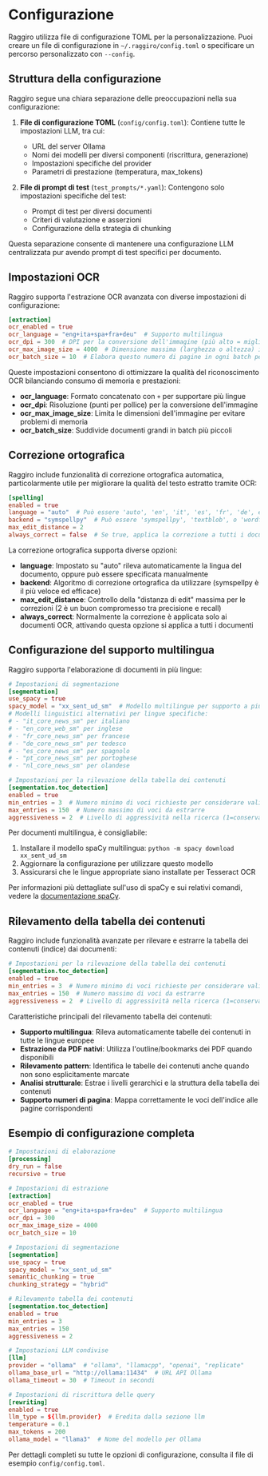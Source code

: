 # Configurazione

Raggiro utilizza file di configurazione TOML per la personalizzazione. Puoi creare un file di configurazione in `~/.raggiro/config.toml` o specificare un percorso personalizzato con `--config`.

## Struttura della configurazione

Raggiro segue una chiara separazione delle preoccupazioni nella sua configurazione:

1. **File di configurazione TOML** (`config/config.toml`): Contiene tutte le impostazioni LLM, tra cui:
   - URL del server Ollama
   - Nomi dei modelli per diversi componenti (riscrittura, generazione)
   - Impostazioni specifiche del provider
   - Parametri di prestazione (temperatura, max_tokens)
   
2. **File di prompt di test** (`test_prompts/*.yaml`): Contengono solo impostazioni specifiche del test:
   - Prompt di test per diversi documenti
   - Criteri di valutazione e asserzioni
   - Configurazione della strategia di chunking

Questa separazione consente di mantenere una configurazione LLM centralizzata pur avendo prompt di test specifici per documento.

## Impostazioni OCR

Raggiro supporta l'estrazione OCR avanzata con diverse impostazioni di configurazione:

```toml
[extraction]
ocr_enabled = true
ocr_language = "eng+ita+spa+fra+deu"  # Supporto multilingua
ocr_dpi = 300  # DPI per la conversione dell'immagine (più alto = migliore qualità ma più memoria)
ocr_max_image_size = 4000  # Dimensione massima (larghezza o altezza) in pixel per l'elaborazione OCR
ocr_batch_size = 10  # Elabora questo numero di pagine in ogni batch per evitare problemi di memoria
```

Queste impostazioni consentono di ottimizzare la qualità del riconoscimento OCR bilanciando consumo di memoria e prestazioni:

- **ocr_language**: Formato concatenato con `+` per supportare più lingue
- **ocr_dpi**: Risoluzione (punti per pollice) per la conversione dell'immagine
- **ocr_max_image_size**: Limita le dimensioni dell'immagine per evitare problemi di memoria
- **ocr_batch_size**: Suddivide documenti grandi in batch più piccoli

## Correzione ortografica

Raggiro include funzionalità di correzione ortografica automatica, particolarmente utile per migliorare la qualità del testo estratto tramite OCR:

```toml
[spelling]
enabled = true
language = "auto"  # Può essere 'auto', 'en', 'it', 'es', 'fr', 'de', ecc.
backend = "symspellpy"  # Può essere 'symspellpy', 'textblob', o 'wordfreq'
max_edit_distance = 2
always_correct = false  # Se true, applica la correzione a tutti i documenti, non solo OCR
```

La correzione ortografica supporta diverse opzioni:

- **language**: Impostato su "auto" rileva automaticamente la lingua del documento, oppure può essere specificata manualmente
- **backend**: Algoritmo di correzione ortografica da utilizzare (symspellpy è il più veloce ed efficace)
- **max_edit_distance**: Controllo della "distanza di edit" massima per le correzioni (2 è un buon compromesso tra precisione e recall)
- **always_correct**: Normalmente la correzione è applicata solo ai documenti OCR, attivando questa opzione si applica a tutti i documenti

## Configurazione del supporto multilingua

Raggiro supporta l'elaborazione di documenti in più lingue:

```toml
# Impostazioni di segmentazione
[segmentation]
use_spacy = true
spacy_model = "xx_sent_ud_sm"  # Modello multilingue per supporto a più lingue
# Modelli linguistici alternativi per lingue specifiche:
# - "it_core_news_sm" per italiano
# - "en_core_web_sm" per inglese
# - "fr_core_news_sm" per francese
# - "de_core_news_sm" per tedesco
# - "es_core_news_sm" per spagnolo
# - "pt_core_news_sm" per portoghese
# - "nl_core_news_sm" per olandese

# Impostazioni per la rilevazione della tabella dei contenuti
[segmentation.toc_detection]
enabled = true
min_entries = 3  # Numero minimo di voci richieste per considerare valida una TOC
max_entries = 150  # Numero massimo di voci da estrarre
aggressiveness = 2  # Livello di aggressività nella ricerca (1=conservativo, 2=normale, 3=aggressivo)
```

Per documenti multilingua, è consigliabile:
1. Installare il modello spaCy multilingua: `python -m spacy download xx_sent_ud_sm`
2. Aggiornare la configurazione per utilizzare questo modello
3. Assicurarsi che le lingue appropriate siano installate per Tesseract OCR

Per informazioni più dettagliate sull'uso di spaCy e sui relativi comandi, vedere la [documentazione spaCy](spacy.md).

## Rilevamento della tabella dei contenuti

Raggiro include funzionalità avanzate per rilevare e estrarre la tabella dei contenuti (indice) dai documenti:

```toml
# Impostazioni per la rilevazione della tabella dei contenuti
[segmentation.toc_detection]
enabled = true
min_entries = 3  # Numero minimo di voci richieste per considerare valida una TOC
max_entries = 150  # Numero massimo di voci da estrarre
aggressiveness = 2  # Livello di aggressività nella ricerca (1=conservativo, 2=normale, 3=aggressivo)
```

Caratteristiche principali del rilevamento tabella dei contenuti:

- **Supporto multilingua**: Rileva automaticamente tabelle dei contenuti in tutte le lingue europee
- **Estrazione da PDF nativi**: Utilizza l'outline/bookmarks dei PDF quando disponibili
- **Rilevamento pattern**: Identifica le tabelle dei contenuti anche quando non sono esplicitamente marcate
- **Analisi strutturale**: Estrae i livelli gerarchici e la struttura della tabella dei contenuti
- **Supporto numeri di pagina**: Mappa correttamente le voci dell'indice alle pagine corrispondenti

## Esempio di configurazione completa

```toml
# Impostazioni di elaborazione
[processing]
dry_run = false
recursive = true

# Impostazioni di estrazione
[extraction]
ocr_enabled = true
ocr_language = "eng+ita+spa+fra+deu"  # Supporto multilingua
ocr_dpi = 300
ocr_max_image_size = 4000
ocr_batch_size = 10

# Impostazioni di segmentazione
[segmentation]
use_spacy = true
spacy_model = "xx_sent_ud_sm"
semantic_chunking = true
chunking_strategy = "hybrid"

# Rilevamento tabella dei contenuti
[segmentation.toc_detection]
enabled = true
min_entries = 3
max_entries = 150
aggressiveness = 2

# Impostazioni LLM condivise
[llm]
provider = "ollama"  # "ollama", "llamacpp", "openai", "replicate"
ollama_base_url = "http://ollama:11434"  # URL API Ollama
ollama_timeout = 30  # Timeout in secondi

# Impostazioni di riscrittura delle query
[rewriting]
enabled = true
llm_type = ${llm.provider}  # Eredita dalla sezione llm
temperature = 0.1
max_tokens = 200
ollama_model = "llama3"  # Nome del modello per Ollama
```

Per dettagli completi su tutte le opzioni di configurazione, consulta il file di esempio `config/config.toml`.